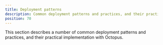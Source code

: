 ```yaml
---
title: Deployment patterns
description: Common deployment patterns and practices, and their practical implementation with Octopus.
position: 70
---
```


This section describes a number of common deployment patterns and practices, and their practical implementation with Octopus.
